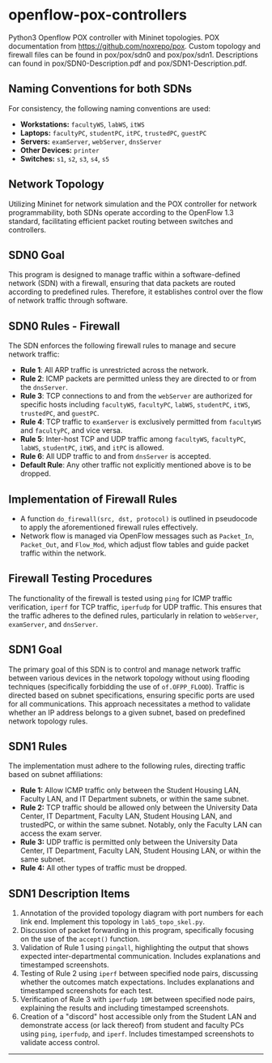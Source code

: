 # openflow-pox-controllers
Python3 Openflow POX controller with Mininet topologies. POX documentation from https://github.com/noxrepo/pox. Custom topology and firewall files can be found in pox/pox/sdn0 and pox/pox/sdn1. Descriptions can found in pox/SDN0-Description.pdf and pox/SDN1-Description.pdf.

## Naming Conventions for both SDNs

For consistency, the following naming conventions are used:

- **Workstations:** `facultyWS`, `labWS`, `itWS`
- **Laptops:** `facultyPC`, `studentPC`, `itPC`, `trustedPC`, `guestPC`
- **Servers:** `examServer`, `webServer`, `dnsServer`
- **Other Devices:** `printer`
- **Switches:** `s1`, `s2`, `s3`, `s4`, `s5`

## Network Topology

Utilizing Mininet for network simulation and the POX controller for network programmability, both SDNs operate according to the OpenFlow 1.3 standard, facilitating efficient packet routing between switches and controllers.

## SDN0 Goal

This program is designed to manage traffic within a software-defined network (SDN) with a firewall, ensuring that data packets are routed according to predefined rules. Therefore, it establishes control over the flow of network traffic through software.

## SDN0 Rules - Firewall

The SDN enforces the following firewall rules to manage and secure network traffic:

- **Rule 1**: All ARP traffic is unrestricted across the network.
- **Rule 2**: ICMP packets are permitted unless they are directed to or from the `dnsServer`.
- **Rule 3**: TCP connections to and from the `webServer` are authorized for specific hosts including `facultyWS`, `facultyPC`, `labWS`, `studentPC`, `itWS`, `trustedPC`, and `guestPC`.
- **Rule 4**: TCP traffic to `examServer` is exclusively permitted from `facultyWS` and `facultyPC`, and vice versa.
- **Rule 5**: Inter-host TCP and UDP traffic among `facultyWS`, `facultyPC`, `labWS`, `studentPC`, `itWS`, and `itPC` is allowed.
- **Rule 6**: All UDP traffic to and from `dnsServer` is accepted.
- **Default Rule**: Any other traffic not explicitly mentioned above is to be dropped.

## Implementation of Firewall Rules

 - A function `do_firewall(src, dst, protocol)` is outlined in pseudocode to apply the aforementioned firewall rules effectively.
 - Network flow is managed via OpenFlow messages such as `Packet_In`, `Packet_Out`, and `Flow_Mod`, which adjust flow tables and guide packet traffic within the network.

## Firewall Testing Procedures

The functionality of the firewall is tested using `ping` for ICMP traffic verification, `iperf` for TCP traffic, `iperfudp` for UDP traffic. This ensures that the traffic adheres to the defined rules, particularly in relation to `webServer`, `examServer`, and `dnsServer`.


## SDN1 Goal

The primary goal of this SDN is to control and manage network traffic between various devices in the network topology without using flooding techniques (specifically forbidding the use of `of.OFPP_FLOOD`). Traffic is directed based on subnet specifications, ensuring specific ports are used for all communications. This approach necessitates a method to validate whether an IP address belongs to a given subnet, based on predefined network topology rules.


## SDN1 Rules

The implementation must adhere to the following rules, directing traffic based on subnet affiliations:

- **Rule 1:** Allow ICMP traffic only between the Student Housing LAN, Faculty LAN, and IT Department subnets, or within the same subnet.
- **Rule 2:** TCP traffic should be allowed only between the University Data Center, IT Department, Faculty LAN, Student Housing LAN, and trustedPC, or within the same subnet. Notably, only the Faculty LAN can access the exam server.
- **Rule 3:** UDP traffic is permitted only between the University Data Center, IT Department, Faculty LAN, Student Housing LAN, or within the same subnet.
- **Rule 4:** All other types of traffic must be dropped.


## SDN1 Description Items

1. Annotation of the provided topology diagram with port numbers for each link end. Implement this topology in `lab5_topo_skel.py`.
2. Discussion of packet forwarding in this program, specifically focusing on the use of the `accept()` function.
3. Validation of Rule 1 using `pingall`, highlighting the output that shows expected inter-departmental communication. Includes explanations and timestamped screenshots.
4. Testing of Rule 2 using `iperf` between specified node pairs, discussing whether the outcomes match expectations. Includes explanations and timestamped screenshots for each test.
5. Verification of Rule 3 with `iperfudp 10M` between specified node pairs, explaining the results and including timestamped screenshots.
6. Creation of a "discord" host accessible only from the Student LAN and demonstrate access (or lack thereof) from student and faculty PCs using `ping`, `iperfudp`, and `iperf`. Includes timestamped screenshots to validate access control.

---

